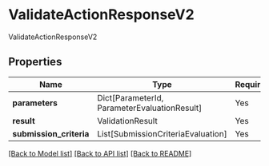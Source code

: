 # ValidateActionResponseV2

ValidateActionResponseV2

## Properties
| Name | Type | Required | Description |
| ------------ | ------------- | ------------- | ------------- |
**parameters** | Dict[ParameterId, ParameterEvaluationResult] | Yes |  |
**result** | ValidationResult | Yes |  |
**submission_criteria** | List[SubmissionCriteriaEvaluation] | Yes |  |


[[Back to Model list]](../../README.md#documentation-for-models) [[Back to API list]](../../README.md#documentation-for-api-endpoints) [[Back to README]](../../README.md)
